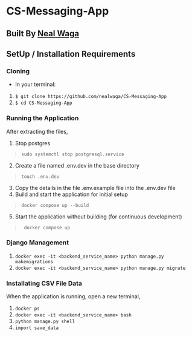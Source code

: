 # CS-Messaging-App

## Built By [Neal Waga](https://github.com/nealwaga/)

## SetUp / Installation Requirements
### Cloning
* In your terminal:
1. ``$ git clone https://github.com/nealwaga/CS-Messaging-App``
2. ``$ cd CS-Messaging-App``

### Running the Application
After extracting the files,
1. Stop postgres
>`` sudo systemctl stop postgresql.service ``
2. Create a file named .env.dev in the base directory
>`` touch .env.dev ``
3. Copy the details in the file .env.example file into the .env.dev file
4. Build and start the application for initial setup
>`` docker compose up --build ``
5. Start the application without building (for continuous development)
>`` docker compose up``

### Django Management
1. `` docker exec -it <backend_service_name> python manage.py makemigrations ``
2. `` docker exec -it <backend_service_name> python manage.py migrate ``

### Installating CSV File Data
When the application is running, open a new terminal,
1. `` docker ps ``
2. `` docker exec -it <backend_service_name> bash ``
3. `` python manage.py shell ``
4. `` import save_data ``